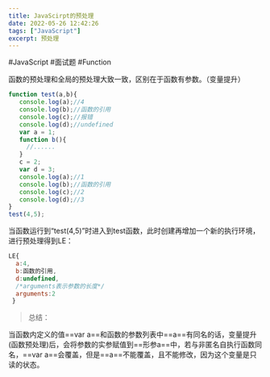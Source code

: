 ```yaml
---
title: JavaScirpt的预处理
date: 2022-05-26 12:42:26
tags: ["JavaScript"]
excerpt: 预处理
---
```



#JavaScript  #面试题 #Function

函数的预处理和全局的预处理大致一致，区别在于函数有参数。（变量提升）

```js
function test(a,b){
   console.log(a);//4
   console.log(b);//函数的引用
   console.log(c);//报错
   console.log(d);//undefined
   var a = 1;
   function b(){
     //......
   }
   c = 2;
   var d = 3;
   console.log(a);//1
   console.log(b);//函数的引用
   console.log(c);//2
   console.log(d);//3
}
test(4,5);
```

当函数运行到“test(4,5)”时进入到test函数，此时创建再增加一个新的执行环境，进行预处理得到LE：

```js
LE{
  a:4,
  b:函数的引用,
  d:undefined,
  /*arguments表示参数的长度*/
  arguments:2
 }
```

> 总结：

当函数内定义的值==var a==和函数的参数列表中==a==有同名的话，变量提升(函数预处理)后，会将参数的实参赋值到==形参a==中，若与非匿名自执行函数同名，==var a==会覆盖，但是==a==不能覆盖，且不能修改，因为这个变量是只读的状态。